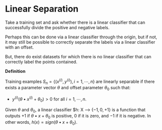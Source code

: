 # Linear Separation

Take a training set and ask whether there is a linear classifier that can successfully divide the positive and negative labels.

Perhaps this can be done via a linear classifier through the origin, but if not, it may still be possible to correctly separate the labels via a linear classifier with an offset.

But, there do exist datasets for which there is no linear classifier that can correctly label the points contained.

**Definition**

Training examples $S_n = \{(x^{(i)}, y^{(i)}), i=1,⋯,n\}$ are linearly separable if there exists a parameter vector $θ$ and offset parameter $θ_0$ such that:

- $y^{(i)}(θ • x^{(i)} + θ_0) > 0$ for all $i=1,⋯,n$.

Given $θ$ and $θ_0$, a linear classifier $h: X ⟶ $\{-1, 0, +1\}$ is a function that outputs $+1$ if $θ•x+θ_0$ is positive, $0$ if it is zero, and $-1$ if it is negative. In other words, $h(x) = sign(θ•x+θ_0)$.
